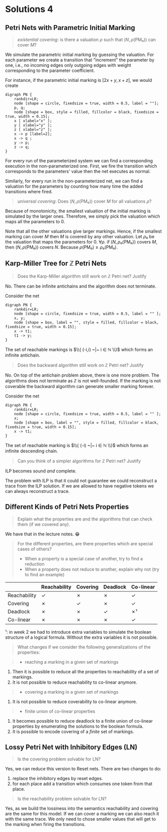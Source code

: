 # Solutions 4

## Petri Nets with Parametric Initial Marking

> _existential covering_: is there a valuation $ρ$ such that $(N,ρ(\text{PM₀}))$ can cover $M$?

We simulate the parametric initial marking by guessing the valuation.
For each parameter we create a transition that "increment" the parameter by one, i.e., no incoming edges only outgoing edges with weight corresponding to the parameter coefficient.

For instance, if the parametric initial marking is $[2x + y, x + z]$, we would create
```graphviz
digraph PN {
	rankdir=LR;
    node [shape = circle, fixedsize = true, width = 0.5, label = ""];
    p, q;
    node [shape = box, style = filled, fillcolor = black, fixedsize = true, width = 0.15];
    x [ xlabel="x" ];
    y [ xlabel="y" ];
    z [ xlabel="z" ];
    x -> p [label=2];
    x -> q ;
    y -> p;
    z -> q;
}
```
For every run of the parameterized system we can find a corresponding execution in the non-parameterized one.
First, we fire the transition which corresponds to the parameters' value then the net executes as normal.

Similarly, for every run in the non-parameterized net, we can find a valuation for the parameters by counting how many time the added transitions where fired.

> _universal covering_: Does $(N,ρ(\text{PM₀}))$ cover $M$ for all valuations $ρ$?

Because of monotonicity, the smallest valuation of the initial marking is simulated by the larger ones.
Therefore, we simply pick the valuation which maps all the parameters to $0$.

Note that all the other valuations give larger markings. Hence, if the smallest marking can cover $M$ then $M$ is covered by any other valuation.
Let $ρ₀$ be the valuation that maps the parameters for $0$.
$∀ρ.$ if $(N,ρ₀(\text{PM₀}))$ covers $M$, then $(N,ρ(\text{PM₀}))$ covers $N$.
Because $ρ(\text{PM₀}) ≥ ρ₀(\text{PM₀})$.


## Karp-Miller Tree for ℤ Petri Nets

> Does the Karp-Miller algorithm still work on $ℤ$ Petri net? Justify

No.
There can be infinite antichains and the algorithm does not terminate.

Consider the net
```graphviz
digraph PN {
	rankdir=LR;
    node [shape = circle, fixedsize = true, width = 0.5, label = "" ];
    x, y;
    node [shape = box, label = "", style = filled, fillcolor = black, fixedsize = true, width = 0.15];
    x -> t1;
    t1 -> y;
}
```

The set of reachable markings is $\\{ (-i,i) ~|~ i ∈ ℕ \\}$ which forms an infinite antichain.

> Does the backward algorithm still work on $ℤ$ Petri net? Justify

No.
On top of the antichain problem above, there is one more problem.
The algorithms does not terminate as $ℤ$ is not well-founded.
If the marking is not coverable the backward algorithm can generate smaller marking forever.

Consider the net
```graphviz
digraph PN {
	rankdir=LR;
    node [shape = circle, fixedsize = true, width = 0.5, label = "" ];
    x;
    node [shape = box, label = "", style = filled, fillcolor = black, fixedsize = true, width = 0.15];
    x -> t1;
}
```

The set of reachable marking is $\\{ (-i) ~|~ i ∈ ℕ \\}$ which forms an infinite descending chain.

> Can you think of a simpler algorithms for $ℤ$ Petri net? Justify

ILP becomes sound _and_ complete.

The problem with ILP is that it could not guarantee we could reconstruct a trace from the ILP solution.
If we are allowed to have negative tokens we can always reconstruct a trace.


## Different Kinds of Petri Nets Properties

> Explain what the properties are and the algorithms that can check them (if we covered any).

We have that in the lecture notes. 😁

> For the different properties, are there properties which are special cases of others?
> - When a property is a special case of another, try to find a reduction
> - When a property does not reduce to another, explain why not (try to find an example)

|               | Reachability | Covering | Deadlock | Co-linear |
|---------------|--------------|----------|----------|-----------|
| Reachability  |   ✓          |   ✗      |    ✗     |   ✓       |
| Covering      |   ✗          |   ✓      |    ✗     |   ✓       |
| Deadlock      |   ✗          |   ✗      |    ✓     |   ✗¹      |
| Co-linear     |   ✗          |   ✗      |    ✗     |   ✓       |

¹: in week 2 we had to introduce extra variables to simulate the boolean structure of a logical formula. Without the extra variables it is not possible.

> What changes if we consider the following generalizations of the properties:

> - reaching a marking in a given set of markings

1. Then it is possible to reduce all the properties to reachability of a set of markings.
2. It is not possible to reduce reachability to co-linear anymore.

> - covering a marking in a given set of markings

1. It is not possible to reduce coverability to co-linear anymore.

> - finite union of co-linear properties

1. It becomes possible to reduce deadlock to a finite union of co-linear properties by enumerating the solutions to the boolean formula.
2. It is possible to encode covering of a _finite_ set of markings.


## Lossy Petri Net with Inhibitory Edges (LN)

>  Is the covering problem solvable for LN?

Yes, we can reduce this version to Reset nets.
There are two changes to do:
1. replace the inhibitory edges by reset edges.
2. for each place add a transition which consumes one token from that place.

> Is the reachability problem solvable for LN?

Yes, as we build the lossiness into the semantics reachability and covering are the same for this model.
If we can cover a marking we can also reach it with the same trace.
We only need to chose smaller values that will get to the marking when firing the transitions.

